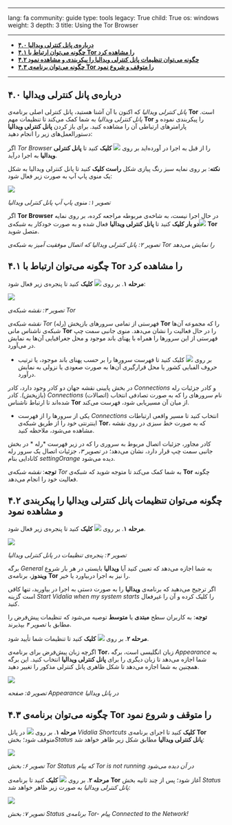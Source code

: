 

---

lang: fa
community: guide
type: tools
legacy: True
child: True
os: windows
weight: 3
depth: 3
title: Using the Tor Browser

---

- [**۴.۰ درباره‌ی پانل کنترلی ویدالیا**](#4.0)
- [**۴.۱ چگونه می‌توان ارتباط با Tor را مشاهده کرد**](#4.1)
- [**۴.۲ چگونه می‌توان تنظیمات پانل کنترلی ویدالیا را پیکربندی و مشاهده نمود**](#4.2)
- [**۴.۳ چگونه می‌توان برنامه‌ی Tor را متوقف و شروع نمود**](#4.3)

-------

<a name="4.0"></a>
## ۴.۰ درباره‌ی پانل کنترلی ویدالیا ##

*پانل کنترلی ویدالیا* که اکنون با آن آشنا هستید، پانل کنترلی اصلی برنامه‌ی **Tor** است. *پانل کنترلی ویدالیا* به شما کمک می‌کند تا تنظیمات مهم **Tor** را پیکربندی نموده و پارامترهای ارتباطی آن را مشاهده کنید. برای باز کردن **پانل کنترلی ویدالیا** دستورالعمل‌های زیر را انجام دهید:

اگر *Tor Browser* را از قبل به اجرا در آورده‌اید بر روی ![](/sbox/screen/tor-en/32.png) **کلیک** کنید تا **پانل کنترلی ویدالیا** به اجرا درآید.

**نکته**: بر روی نمایه سبز رنگ پیازی شکل **راست کلیک** کنید تا پانل کنترلی ویدالیا به شکل یک منوی پاپ آپ به صورت زیر فعال شود:

![](/sbox/screen/tor-en/73.png)

*تصویر ۱: منوی پاپ آپ پانل کنترلی ویدالیا*

اگر **Tor Browser** در حال اجرا نیست، به شاخه‌ی مربوطه مراجعه کرده، بر روی نمایه ![](/sbox/screen/tor-en/60.png)**دو بار کلیک** کنید تا **پانل کنترلی ویدالیا** فعال شده و به صورت خودکار به شبکه‌ی **Tor** متصل شوید.

*تصویر ۲: پانل کنترلی ویدالیا که اتصال موفقیت آمیز به شبکه‌ی Tor را نمایش می‌دهد*


<a name="4.1"></a>
## ۴.۱ چگونه می‌توان ارتباط با Tor را مشاهده کرد ##

**مرحله ۱**. بر روی ![](/sbox/screen/tor-en/62.png) **کلیک** کنید تا پنجره‌ی زیر فعال شود:

![](/sbox/screen/tor-en/63.png)

*تصویر ۳: نقشه شبکه‌ی Tor* 
 
*نقشه شبکه‌ی Tor* فهرستی از تمامی سرورهای بازپخش (رله) **Tor** را که مجموعه آن‌ها شبکه‌ی ناشناس مانی **Tor** را در حال فعالیت را نشان می‌دهد. منوی جانبی سمت چپ فهرستی از این سرورها را همراه با پهنای باند موجود و محل جغرافیایی آن‌ها به نمایش در می‌آورد.

- بر روی ![](/sbox/screen/tor-en/64.png) کلیک کنید تا فهرست سرورها را بر حسب پهنای باند موجود، یا ترتیب حروف الفبایی کشور یا محل قرارگیری آن‌ها به صورت صعودی یا نزولی به نمایش درآورد.

در بخش پایینی نقشه جهان دو کادر وجود دارد، کادر *Connections* و کادر جزئیات رله (بازپخش). کادر *Connections* (اتصالات) نام سرورهای را که به صورت تصادفی انتخاب شده‌اند تا ارتباط ناشناس **Tor** از میان آن مسیریابی شود، فهرست می‌کند.

- یکی از سرورها را از فهرست *Connections* انتخاب کنید تا مسیر واقعی ارتباطات اینترنتی خود را از طریق شبکه‌ی **Tor**، که به صورت خط سبزی در روی نقشه مشاهده می‌شود، ملاحظه کنید.

کادر مجاور، جزئیات اتصال مربوط به سروری را که در زیر فهرست *رله * در بخش جانبی سمت چپ قرار دارد، نشان می‌دهد؛ در *تصویر ۳*، جزئیات اتصال یک سرور رله کانادایی بنام *settingOrange* دیده می‌شود.


**توجه**: *نقشه شبکه‌ی Tor* به شما کمک می‌کند تا متوجه شوید که شبکه‌ی **Tor** چگونه فعالیت خود را انجام می‌دهد.



<a name="4.2"></a>
## ۴.۲ چگونه می‌توان تنظیمات پانل کنترلی ویدالیا را پیکربندی و مشاهده نمود ##

**مرحله ۱**. بر روی ![](/sbox/screen/tor-en/65.png) **کلیک** کنید تا پنجره‌ی زیر فعال شود.

![](/sbox/screen/tor-en/66.png)

*تصویر ۴: پنجره‌ی تنظیمات در پانل کنترلی ویدالیا*

برگه *General* به شما اجازه می‌دهد که تعیین کنید آیا **ویدالیا** بایستی در هر بار شروع **ویندوز**، برنامه‌ی **Tor** را نیز به اجرا دربیاورد یا خیر. 

اگر ترجیح می‌دهید که برنامه‌ی **ویدالیا** را به صورت دستی به اجرا در بیاورید، تنها کافی است گزینه *Start Vidalia when my system starts* را کلیک کرده و آن را غیرفعال کنید.


**توجه**: به کاربران سطح **مبتدی** یا **متوسط** توصیه می‌شود که تنظیمات پیش‌فرض را مطابق با *تصویر ۴* بپذیرند.


**مرحله ۲**. بر روی ![](/sbox/screen/tor-en/67.png) **کلیک** کنید تا تنظیمات شما تأیید شود.

اگرچه زبان پیش‌فرض برای برنامه‌ی **Tor**، زبان انگلیسی است، برگه *Appearance* به شما اجازه می‌دهد تا زبان دیگری را برای **پانل کنترلی ویدالیا** انتخاب کنید. این برگه همچنین به شما اجازه می‌دهد تا شکل ظاهری پانل کنترلی مذکور را تغییر دهید.

![](/sbox/screen/tor-en/68.png)

*تصویر ۵: صفحه Appearance در پانل ویدالیا*


 <a name="4.3"></a>
## ۴.۳ چگونه می‌توان برنامه‌ی Tor را متوقف و شروع نمود ##

**مرحله ۱**. بر روی ![](/sbox/screen/tor-en/69.png) در پانل *Vidalia Shortcuts* **کلیک** کنید تا اجرای برنامه‌ی **Tor** متوقف شود؛ بخش*Status* **پانل کنترلی ویدالیا** مطابق شکل زیر ظاهر خواهد شد:

![](/sbox/screen/tor-en/70.png)

*تصویر ۶: بخش Tor Status که پیام Tor is not running در آن دیده می‌شود*


**مرحله ۲**. بر روی ![](/sbox/screen/tor-en/71.png) **کلیک** کنید تا برنامه‌ی **Tor** آغاز شود؛ پس از چند ثانیه بخش *Status* *پانل کنترلی ویدالیا* به صورت زیر ظاهر خواهد شد:

![](/sbox/screen/tor-en/70.png)

*تصویر ۷: بخش Status برنامه‌ی Tor- پیام Connected to the Network!*


